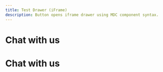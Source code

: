```yaml
---
title: Test Drawer (iFrame)
description: Button opens iframe drawer using MDC component syntax.
---
```


# Chat with us

# Chat with us

<ClientOnly>
  <GaliChat chatHash="o8gwxuqqbve3ehvz3gr04v" />
</ClientOnly>





